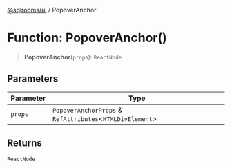 [@sqlrooms/ui](../index.md) / PopoverAnchor

# Function: PopoverAnchor()

> **PopoverAnchor**(`props`): `ReactNode`

## Parameters

| Parameter | Type |
| ------ | ------ |
| `props` | `PopoverAnchorProps` & `RefAttributes`\<`HTMLDivElement`\> |

## Returns

`ReactNode`
